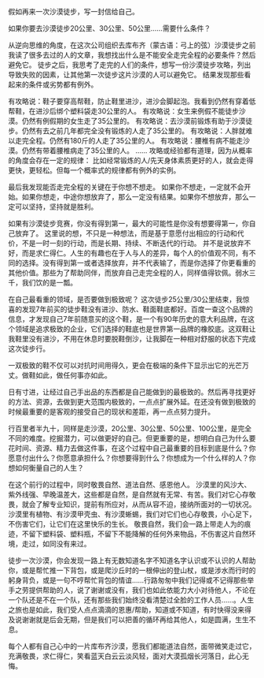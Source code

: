 

假如再来一次沙漠徒步，写一封信给自己。

如果你要去沙漠徒步20公里、30公里、50公里......需要什么条件？

从逆向思维的角度，在这次公司组织去库布齐（蒙古语：弓上的弦）沙漠徒步之前我读了很多去过的人的文章，我想找出什么是不能安全走完全程的必要条件？然后避免它。
徒步之后，我思考了走完的人们的条件，想写一份沙漠徒步攻略，列出导致失败的因素，让其他第一次徒步这片沙漠的人可以避免它。
结果发现那些看起来的条件或劣势都有例外。

有攻略说：鞋子要穿高帮鞋，防止鞋里进沙，进沙会脚起泡。我看到仍然有穿着低帮鞋，在进沙后绑个塑料袋走30公里的人。
有攻略说：女生来例假不能徒步沙漠。仍然有例假期的女生走了35公里的。
有攻略说：去沙漠前锻炼有助于沙漠徒步。仍然有去之前几年都完全没有锻炼的人走了35公里的。
有攻略说：人胖就难以走完全程。仍然有180斤的人走了35公里的人。
有攻略说：腰椎有病不能走沙漠。仍然有带着腰椎病走了35公里的人。
......
攻略或经验都有道理，因为从概率的角度会存在一定的规律： 比如经常锻炼的人/先天身体素质更好的人，就会走得更快，更轻松。但每一个概率式的规律都有例外的实例。

最后我发现能否走完全程的关键在于你想不想走。
如果你不想走，一定就不会开始。如果你想走，中途你想放弃了，那么一定没有结果。如果你不想放弃，那么一定可以坚持，坚持就是胜利。

如果有沙漠徒步竞赛，你没有得到第一，最大的可能性是你没有想要得第一，你自己放弃了。
这里说的想，不只是一种想法，而是基于意愿付出相应的行动和代价，不是一时一刻的行动，而是长期、持续、不断迭代的行动。
并不是说放弃不好，而是求仁得仁。人生的有趣也在于人与人的差异，每个人的价值观不同，有不同的选择。没有得到第一或者选择放弃，并不代表输了，而是你选择了你更看重的其他价值。那些为了帮助同伴，而放弃自己走完全程的人，同样值得钦佩。弱水三千，我们饮的是一瓢。

在自己最看重的领域，是否要做到极致呢？
这次徒步25公里/30公里结束，我惊喜的发现7年前买的徒步鞋没有进沙、防水、鞋面鞋底都好。百度一查这个品牌的信息，才发现自己7年前随意买的这个鞋，是一个有90年历史的意大利品牌，在这个领域是追求极致的企业，它们选择的鞋底也是世界第一品牌的橡胶底。这双鞋让我鞋里没有进沙，不用在休息时要脱鞋倒沙，让我脚在一种相对舒服的状态下完成这次徒步行。

一双极致的鞋不仅可以对抗时间用得久，更会在极端的条件下显示出它的光芒万丈。做鞋如此，做任何事亦如此。

日有寸进，让经过自己手出品的东西都是自己能做到的最极致的。然后再寻找更好的方法、资源，去做到更大范围内极致的，一点点扩展外延。在还没有做到极致的时候最重要的是客观的接受自己的现状和差距，再一点点努力提升。

行百里者半九十，同样是走沙漠，20公里、30公里、50公里、100公里，是完全不同的难度。挖掘潜力，可以做更好的自己。但更重要的是，想明白自己为什么要花时间、资源、精力去做这件事，在这个过程中自己最重要的目标到底是什么？你愿意付出什么？你愿意承担什么？你想要得到什么？你想成为一个什么样的人？你想如何衡量自己的人生？

在这个前行的过程中，同时敬畏自然、道法自然、感恩他人。
沙漠里的风沙大、紫外线强、早晚温差大，这些都是自然，是自然就有无常、有苦。我们对它心存敬畏，就会了解专业知识，提前有所应对，从而从容不迫，接纳所面对的一切状况。
沙漠里有植物、有沙漠甲壳虫、有沙漠蜥蜴，我们对它们也心存敬畏，小心足下，不伤害它们，让它们在这里快乐的生长。
敬畏自然，我们会一路上带走人为的痕迹，不留下塑料袋、塑料瓶，不留下不能降解的任何外来物品，不伤害这片自然环境，走过，如同没有来过。

徒步一次沙漠，你会发现一路上有无数知道名字不知道名字认识或不认识的人帮助你，或是帮忙推一下背包，或是爬沙丘时的一根伸出的登山杖，或是涉水而行时的躬身背负，或是一句不哼帮忙背包的情谊……行路匆匆中我们记得或不记得那些举手之劳提供帮助的人，说了谢谢或没有，我们也如此依能力大小对待他人，不论在一个队还是不在一个队，还有那些我们始终没看清楚过全脸的工作人员……。人生之旅也是如此，我们受人点点滴滴的恩惠/帮助，知道或不知道，有时快得没来得及说谢谢就是后会无期，但是我们可以把善的循环再给其他人，如是圆满，生生不息。

每个人都有自己心中的一片库布齐沙漠，愿我们都能道法自然，面带微笑走过它，充满敬畏，求仁得仁，笑看蓝天白云云淡风轻，面对大漠孤烟长河落日，此心无悔。
